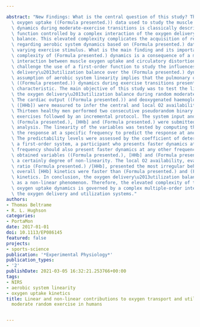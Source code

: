 ---
abstract: "New Findings: What is the central question of this study? The pulmonary\
  \ oxygen uptake ((Formula presented.)) data used to study the muscle aerobic system\
  \ dynamics during moderate-exercise transitions is classically described as a mono-exponential\
  \ function controlled by a complex interaction of the oxygen delivery\u2013utilization\
  \ balance. This elevated complexity complicates the acquisition of relevant information\
  \ regarding aerobic system dynamics based on (Formula presented.) data during a\
  \ varying exercise stimulus. What is the main finding and its importance? The elevated\
  \ complexity of (Formula presented.) dynamics is a consequence of a multiple-order\
  \ interaction between muscle oxygen uptake and circulatory distortion. Our findings\
  \ challenge the use of a first-order function to study the influences of the oxygen\
  \ delivery\u2013utilization balance over the (Formula presented.) dynamics. The\
  \ assumption of aerobic system linearity implies that the pulmonary oxygen uptake\
  \ ((Formula presented.)) dynamics during exercise transitions present a first-order\
  \ characteristic. The main objective of this study was to test the linearity of\
  \ the oxygen delivery\u2013utilization balance during random moderate exercise.\
  \ The cardiac output ((Formula presented.)) and deoxygenated haemoglobin concentration\
  \ ([HHb]) were measured to infer the central and local O2 availability, respectively.\
  \ Thirteen healthy men performed two consecutive pseudorandom binary sequence cycling\
  \ exercises followed by an incremental protocol. The system input and the outputs\
  \ (Formula presented.), [HHb] and (Formula presented.) were submitted to frequency-domain\
  \ analysis. The linearity of the variables was tested by computing the ability of\
  \ the response at a specific frequency to predict the response at another frequency.\
  \ The predictability levels were assessed by the coefficient of determination. In\
  \ a first-order system, a participant who presents faster dynamics at a specific\
  \ frequency should also present faster dynamics at any other frequency. All experimentally\
  \ obtained variables ((Formula presented.), [HHb] and (Formula presented.)) presented\
  \ a certainly degree of non-linearity. The local O2 availability, evaluated by the\
  \ ratio (Formula presented.) /[HHb], presented the most irregular behaviour. The\
  \ overall [HHb] kinetics were faster than (Formula presented.) and (Formula presented.)\
  \ kinetics. In conclusion, the oxygen delivery\u2013utilization balance behaved\
  \ as a non-linear phenomenon. Therefore, the elevated complexity of the pulmonary\
  \ oxygen uptake dynamics is governed by a complex multiple-order interaction between\
  \ the oxygen delivery and utilization systems."
authors:
- Thomas Beltrame
- R. L. Hughson
categories:
- PortaMon
date: 2017-01-01
doi: 10.1113/EP086145
featured: false
projects:
- sports-science
publication: '*Experimental Physiology*'
publication_types:
- '2'
publishDate: 2021-03-05 16:32:21.253766+00:00
tags:
- NIRS
- aerobic system linearity
- oxygen uptake kinetics
title: Linear and non-linear contributions to oxygen transport and utilization during
  moderate random exercise in humans

---
